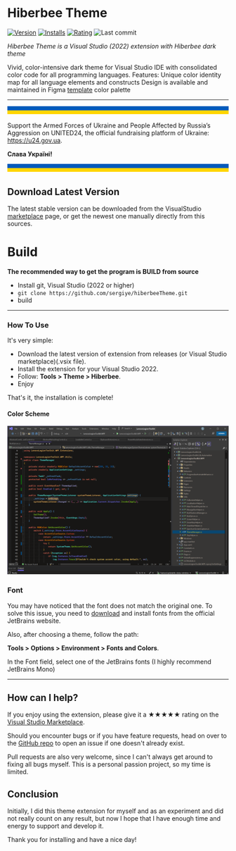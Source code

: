 [marketplace]: https://marketplace.visualstudio.com/items?itemName=SergiyEgoshyn.HiberbeeTheme
[repo]: https://github.com/sergiye/hiberbeeTheme

# Hiberbee Theme

[![Version](https://vsmarketplacebadges.dev/version/SergiyEgoshyn.HiberbeeTheme.svg?style=for-the-badge&color=007EC6)][marketplace]
[![Installs](https://vsmarketplacebadges.dev/installs/SergiyEgoshyn.HiberbeeTheme.svg?style=for-the-badge&color=ff4f42)][marketplace]
[![Rating](https://vsmarketplacebadges.dev/rating-short/SergiyEgoshyn.HiberbeeTheme.svg?style=for-the-badge)][marketplace]
![Last commit](https://img.shields.io/github/last-commit/sergiye/hiberbeeTheme?style=for-the-badge&color=00AD00)
<!-- [![Stars](https://img.shields.io/github/stars/sergiye/hiberbeeTheme?style=for-the-badge)](https://github.com/sergiye/hiberbeeTheme/stargazers) -->
<!-- [![Forks](https://img.shields.io/github/forks/sergiye/hiberbeeTheme?style=for-the-badge)](https://github.com/sergiye/hiberbeeTheme/forks) -->

*Hiberbee Theme is a Visual Studio (2022) extension with Hiberbee dark theme*

Vivid, color-intensive dark theme for Visual Studio IDE with consolidated color code for all programming languages.
Features:
Unique color identity map for all language elements and constructs
Design is available and maintained in Figma [template](https://www.figma.com/file/2oyhOnKUdLZCDQEkH2klNT/Hiberbee-Theme) color palette

----

[<img src="https://github.com/sergiye/hiberbeeTheme/raw/master/assets/ukraine_flag_bar.png" alt="UA"/>](https://u24.gov.ua)

Support the Armed Forces of Ukraine and People Affected by Russia’s Aggression on UNITED24, the official fundraising platform of Ukraine: https://u24.gov.ua.

**Слава Україні!**

[<img src="https://github.com/sergiye/hiberbeeTheme/raw/master/assets/ukraine_flag_bar.png" alt="UA"/>](https://u24.gov.ua)


## Download Latest Version

The latest stable version can be downloaded from the VisualStudio [marketplace][marketplace] page, or get the newest one manually directly from this sources.


# Build

**The recommended way to get the program is BUILD from source**
- Install git, Visual Studio (2022 or higher)
- `git clone https://github.com/sergiye/hiberbeeTheme.git`
- build

----

### How To Use

It's very simple:
 - Download the latest version of extension from releases (or Visual Studio marketplace)(.vsix file).
 - Install the extension for your Visual Studio 2022.
 - Follow: **Tools > Theme > Hiberbee**.
 - Enjoy

That's it, the installation is complete!


#### Color Scheme

![Code](https://github.com/sergiye/hiberbeeTheme/raw/master/assets/code.png)


### Font

You may have noticed that the font does not match the original one. To solve this issue, you need to [download](https://www.jetbrains.com/lp/mono/) and install fonts from the official JetBrains website.

Also, after choosing a theme, follow the path:

**Tools > Options > Environment > Fonts and Colors**.

In the Font field, select one of the JetBrains fonts (I highly recommend JetBrains Mono)

----

## How can I help?

If you enjoy using the extension, please give it a ★★★★★ rating on the [Visual Studio Marketplace][marketplace].

Should you encounter bugs or if you have feature requests, head on over to the [GitHub repo][repo] to open an issue if one doesn't already exist.

Pull requests are also very welcome, since I can't always get around to fixing all bugs myself. This is a personal passion project, so my time is limited.


## Conclusion

Initially, I did this theme extension for myself and as an experiment and did not really count on any result, but now I hope that I have enough time and energy to support and develop it.

Thank you for installing and have a nice day!


